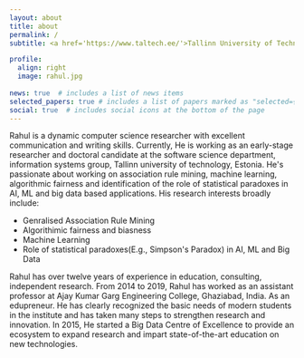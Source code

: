 ```yaml
---
layout: about
title: about
permalink: /
subtitle: <a href='https://www.taltech.ee/'>Tallinn University of Technology</a>.

profile:
  align: right
  image: rahul.jpg
  
news: true  # includes a list of news items
selected_papers: true # includes a list of papers marked as "selected={true}"
social: true  # includes social icons at the bottom of the page
---
```


Rahul is a dynamic computer science researcher with excellent communication and writing skills. Currently, He is working as an early-stage researcher and doctoral candidate at the software science department, information systems group, Tallinn university of technology, Estonia. He's passionate about working on association rule mining, machine learning, algorithmic fairness and identification of the role of statistical paradoxes in AI, ML and big data based applications. His research interests broadly include:

<ul>
  <li>Genralised Association Rule Mining</li>
  <li>Algorithimic fairness and biasness</li>
  <li>Machine Learning</li>
  <li>Role of statistical paradoxes(E.g., Simpson's Paradox) in AI, ML and Big Data</li>
</ul>

Rahul has over twelve years of experience in education, consulting, independent research. From 2014 to 2019, Rahul has worked as an assistant professor at Ajay Kumar Garg Engineering College, Ghaziabad, India. As an edupreneur. He has clearly recognized the basic needs of modern students in the institute and has taken many steps to strengthen research and innovation. In 2015, He started a Big Data Centre of Excellence to provide an ecosystem to expand research and impart state-of-the-art education on new technologies.
